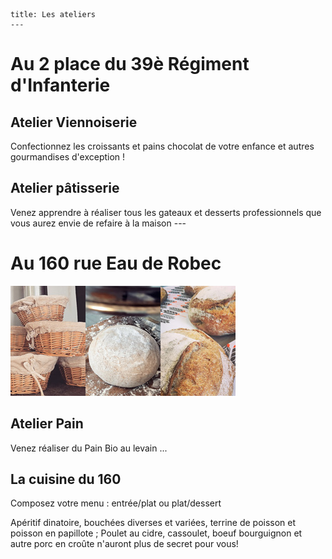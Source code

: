 	title: Les ateliers 
    ---
# Au 2 place du 39è Régiment d'Infanterie

## Atelier Viennoiserie
Confectionnez les croissants et pains chocolat de votre enfance et autres gourmandises d'exception !

## Atelier pâtisserie
Venez apprendre à réaliser tous les gateaux et desserts professionnels que vous aurez envie de refaire à la maison
	---
# Au 160 rue Eau de Robec
![montage-boulangerie](images/montage-boulangerie-vignette.jpg)

## Atelier Pain
Venez réaliser du Pain Bio au levain ...

## La cuisine du 160
Composez votre menu : entrée/plat ou plat/dessert

Apéritif dinatoire, bouchées diverses et variées, terrine de poisson et poisson en papillote ;
Poulet au cidre, cassoulet, boeuf bourguignon et autre porc en croûte n'auront plus de secret pour vous!

